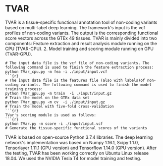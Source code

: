 # TVAR
TVAR is a tissue-specific functional annotation tool of non-coding variants based on multi-label deep learning. The framework's input is the vcf profiles of non-coding variants. The output is the corresponding functional score vectors across the GTEx 49 tissues. TVAR is mainly divided into two components: Feature extraction and result analysis module running on the CPU (TVAR-CPU). 2. Model training and scoring module running on GPU (TVAR-GPU).
```{r}
# The input data file is the vcf file of non-coding variants. The following command is used to finish the feature extraction process: 
python TVar_cpu.py -m fea -i ./input/input.vcf
```{r}
# The input data file is the features file (also with labels)of non-coding variants. The following command is used to finish the model training process:
python TVar_gpu.py -m train  -i ./input/input.gz
# Train the model on the GTEx data set
python TVar_gpu.py -m cv  -i ./input/input.gz
# Train the model with five-fold cross-validation
```{r}
TVar's scoring module is used as follows: 
```{r}
python TVar.py -m score -i ./input/input.vcf
# Generate the tissue-specific functional scores of the variants

```  
TVAR is based on open-source Python 3.7.4 libraries. The deep learning network's implementation was based on Numpy 1.16.1, Scipy 1.1.0, Tensorlayer 1.11.1 (GPU version) and Tensorflow 1.14.0 (GPU version). After the testing, TVAR has been working correctly on Ubuntu Linux release 18.04. We used the NVIDIA Tesla T4 for model training and testing.
